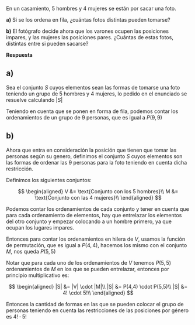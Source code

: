 En un casamiento, 5 hombres y 4 mujeres se están por sacar una foto.

**a)** Si se los ordena en fila, ¿cuántas fotos distintas pueden tomarse?

**b)** El fotógrafo decide ahora que los varones ocupen las posiciones impares, y las mujeres las posiciones pares. ¿Cuántas de estas fotos, distintas entre si pueden sacarse?

**Respuesta**

## **a)**

Sea el conjunto $S$ cuyos elementos sean las formas de tomarse una foto teniendo un grupo de 5 hombres y 4 mujeres, lo pedido en el enunciado se resuelve calculando $|S|$

Teniendo en cuenta que se ponen en forma de fila, podemos contar los ordenamientos de un grupo de 9 personas, que es igual a $P(9,9)$

## **b)**

Ahora que entra en consideración la posición que tienen que tomar las personas según su genero, definimos el conjunto $S$ cuyos elementos son las formas de ordenar las 9 personas para la foto teniendo en cuenta dicha restricción.

Definimos los siguientes conjuntos:

$$  
\begin{aligned}
V &= \text{Conjunto con los 5 hombres}\\
M &= \text{Conjunto con las 4 mujeres}\\
\end{aligned}
$$

Podemos contar los ordenamientos de cada conjunto y tener en cuenta que para cada ordenamiento de elementos, hay que entrelazar los elementos del otro conjunto y empezar colocando a un hombre primero, ya que ocupan los lugares impares.

Entonces para contar los ordenamientos en hilera de $V$, usamos la función de permutación, que es igual a $P(4,4)$, hacemos los mismo con el conjunto $M$, nos queda $P(5,5)$

Notar que para cada uno de los ordenamientos de $V$ tenemos $P(5,5)$ ordenamientos de $M$ en los que se pueden entrelazar, entonces por principio multiplicativo es:

$$  
\begin{aligned}
|S| &= |V| \cdot |M|\\
|S| &= P(4,4) \cdot P(5,5)\\
|S| &= 4! \cdot 5!\\
\end{aligned}
$$

Entonces la cantidad de formas en las que se pueden colocar el grupo de personas teniendo en cuenta las restricciones de las posiciones por género es $4! \cdot 5!$
